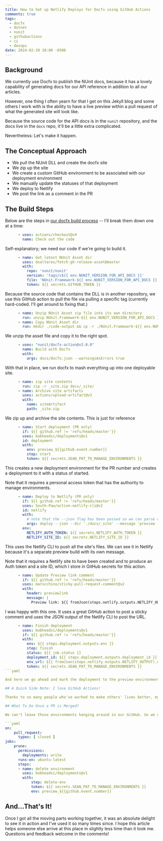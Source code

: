 ```yaml
---
title: How to Set up Netlify Deploys for Docfx using GitHub Actions
comments: true
tags:
  - docfx
  - dotnet
  - nunit
  - githubactions
  - ci
  - devops
date: 2024-02-20 10:00 -0500
---
```

## Background

We currently use Docfx to publish the NUnit docs, because it has a lovely capability of generating docs for our API reference in addition to all our articles.

However, one thing I often yearn for that I get on this Jekyll blog and some others I work with is the ability to have a live preview within a pull request of what the generated site will look like.

Because the source code for the API docs is in the `nunit` repository, and the docs live in the `docs` repo, it'll be a little extra complicated.

Nevertheless: Let's make it happen.

## The Conceptual Approach

* We pull the NUnit DLL and create the docfx site
* We zip up the site
* We create a custom GitHub environment to be associated with our deployment environment
* We manually update the statuses of that deployment
* We deploy to Netlify
* We post the link as a comment in the PR

## The Build Steps

Below are the steps in [our docfx build process](TODO) -- I'll break them down one at a time:

```yaml
      - uses: actions/checkout@v4
        name: Check out the code
```

Self-explanatory; we need our code if we're going to build it.

```yaml
      - name: Get latest NUnit Asset dir
        uses: dsaltares/fetch-gh-release-asset@master
        with:
          repo: 'nunit/nunit'
          version: 'tags/v${{ env.NUNIT_VERSION_FOR_API_DOCS }}'
          file: 'NUnit.Framework-${{ env.NUNIT_VERSION_FOR_API_DOCS }}.zip'
          token: ${{ secrets.GITHUB_TOKEN }}
```

Because the source code that contains the DLL is in another repository, we use this GitHub action to pull the file via pulling a specific tag (currently hard-coded. I'll get around to fixing that.)

```yaml
      - name: Unzip NUnit Asset zip file into its own directory
        run: unzip NUnit.Framework-${{ env.NUNIT_VERSION_FOR_API_DOCS }}.zip -d ./NUnit.Framework-${{ env.NUNIT_VERSION_FOR_API_DOCS }}
      - name: Copy NUnit Asset dir
        run: mkdir ./code-output && cp -r ./NUnit.Framework-${{ env.NUNIT_VERSION_FOR_API_DOCS }}/bin/net6.0/* ./code-output
```

We unzip the asset file and copy it to the right spot.

```yaml
      - uses: "nunit/docfx-action@v3.0.0"
        name: Build with Docfx
        with:
          args: docs/docfx.json --warningsAsErrors true
```

With that in place, we run docfx to mash everything up into one deployable site.

```yaml
      - name: zip site contents
        run: zip -r _site.zip docs/_site/
      - name: Archive site artifacts
        uses: actions/upload-artifact@v3
        with:
          name: siteArtifact
          path: _site.zip
```

We zip up and archive the site contents. This is just for reference

```yaml
      - name: Start deployment (PR only)
        if: ${{ github.ref != 'refs/heads/master'}}
        uses: bobheadxi/deployments@v1
        id: deployment
        with:
          env: preview_${{github.event.number}}
          step: start
          token: ${{ secrets.SEAN_PAT_TO_MANAGE_ENVIRONMENTS }}
```

This creates a new deployment environment for the PR number and creates a deployment to it with a status of started.

Note that it requires a personal access token that has the authority to manage environments.

```yaml
      - name: Deploy to Netlify (PR only)
        if: ${{ github.ref != 'refs/heads/master'}}
        uses: South-Paw/action-netlify-cli@v2
        id: netlify
        with:
          # note that the --json flag has been passed so we can parse outputs
          args: deploy --json --dir './docs/_site' --message 'preview [${{ github.sha }}]'
        env:
          NETLIFY_AUTH_TOKEN: ${{ secrets.NETLIFY_AUTH_TOKEN }}
          NETLIFY_SITE_ID: ${{ secrets.NETLIFY_SITE_ID }}          
```

This uses the Netlify CLI to push all the site's files. We can see it in Netlify because it's a separate preview build with its own message.

Note that it requires a Netlify site to have been created and to produce an Auth token and a site ID, which I store in GitHub secrets for this action.

```yaml
      - name: Update Preview link comment
        if: ${{ github.ref != 'refs/heads/master'}}
        uses: marocchino/sticky-pull-request-comment@v2
        with:
          header: previewlink
          message: |
            Preview link: ${{ fromJson(steps.netlify.outputs.NETLIFY_OUTPUT).deploy_url }}          
```

I was happy with this one. It uses a great GitHub action to post a sticky comment and uses the JSON output of the Netlify CLI to post the URL.

```yaml
      - name: Finish deployment
        uses: bobheadxi/deployments@v1
        if: ${{ github.ref != 'refs/heads/master'}}
        with:
          env: ${{ steps.deployment.outputs.env }}
          step: finish
          status: ${{ job.status }}
          deployment_id: ${{ steps.deployment.outputs.deployment_id }}
          env_url: ${{ fromJson(steps.netlify.outputs.NETLIFY_OUTPUT).deploy_url }}     
          token: ${{ secrets.SEAN_PAT_TO_MANAGE_ENVIRONMENTS }} 
```yaml

And here we go ahead and mark the deployment to the preview environment as "finished".

## A Quick Side Note: I love GitHub Actions!

Thanks to so many people who've worked to make others' lives better, my experience was largely in googling around to discover that people had already done all the things that I needed to do! I look forward to being able to contribute more of that myself if I can ever find something that needs doing.

## What To Do Once a PR is Merged?

We can't leave those environments hanging around in our GitHub. So we delete them, using the same id format that we used when we created them.

```yaml
on:
    pull_request:
      types: [ closed ]
jobs:
    prune:
      permissions: 
        deployments: write
      runs-on: ubuntu-latest
      steps:
      - name: delete environment
        uses: bobheadxi/deployments@v1
        with:
            step: delete-env
            token: ${{ secrets.SEAN_PAT_TO_MANAGE_ENVIRONMENTS }}
            env: preview_${{github.event.number}}
```

## And...That's It!

Once I got all the moving parts working together, it was an absolute delight to see it in action and I've used it so many times since. I hope this article helps someone else arrive at this place in slightly less time than it took me. Questions and feedback welcome in the comments!
